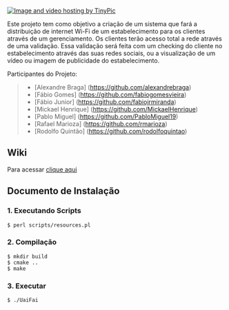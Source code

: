 <a href="http://pt-br.tinypic.com?ref=29fs6xf" target="_blank"><img src="http://i57.tinypic.com/29fs6xf.png" border="0" alt="Image and video hosting by TinyPic"></a>

Este projeto tem como objetivo a criação de um sistema que fará a distribuição de internet Wi-Fi de um estabelecimento para os clientes através de um gerenciamento. Os clientes terão acesso total a rede através de uma validação. Essa validação será feita com um checking do cliente no estabelecimento através das suas redes sociais, ou a visualização de um vídeo ou imagem de publicidade do estabelecimento.

Participantes do Projeto:
>* [Alexandre Braga] (https://github.com/alexandrebraga)
>* [Fábio Gomes] (https://github.com/fabiogomesvieira)
>* [Fábio Junior] (https://github.com/fabiojrmiranda)
>* [Mickael Henrique] (https://github.com/MickaelHenrique)
>* [Pablo Miguel] (https://github.com/PabloMiguel19)
>* [Rafael Marioza] (https://github.com/rmarioza)
>* [Rodolfo Quintão] (https://github.com/rodolfoquintao)

## Wiki
Para acessar [clique aqui](https://github.com/ProjetoHotSpot/UaiFai/wiki)


## Documento de Instalação

### 1. Executando Scripts

```
$ perl scripts/resources.pl
```

### 2. Compilação

```
$ mkdir build
$ cmake ..
$ make
```

### 3. Executar

```
$ ./UaiFai
```

